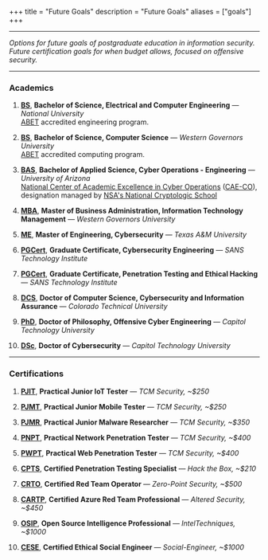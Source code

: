 +++
title = "Future Goals"
description = "Future Goals"
aliases = ["goals"]
+++

---

*Options for future goals of postgraduate education in information security. Future certification goals for when budget allows, focused on offensive security.*

---

### Academics

1. [**BS**](https://www.nu.edu/degrees/engineering-data-and-computer-sciences/programs/bachelor-of-science-electrical-computer-engineering/), **Bachelor of Science, Electrical and Computer Engineering** — *National University* \
 [ABET](https://www.abet.org/accreditation/) accredited engineering program.

2. [**BS**](https://www.wgu.edu/online-it-degrees/computer-science.html), **Bachelor of Science, Computer Science** — *Western Governors University* \
 [ABET](https://www.abet.org/accreditation/) accredited computing program.

3. [**BAS**](https://online.arizona.edu/programs/undergraduate/online-bachelor-applied-science-cyber-operations-applied-science-bas), **Bachelor of Applied Science, Cyber Operations - Engineering** — *University of Arizona* \
 [National Center of Academic Excellence in Cyber Operations](https://online.arizona.edu/news/arizona-online-cyber-ops-program-earns-exclusive-nsa-designation) ([CAE-CO](https://caecommunity.org/about-us/what-cae-cybersecurity)), designation managed by [NSA's National Cryptologic School](https://www.nsa.gov/Academics/Centers-of-Academic-Excellence/)

4. [**MBA**](https://www.wgu.edu/online-business-degrees/mba-masters-business-administration-it-management-program.html), **Master of Business Administration, Information Technology Management** — *Western Governors University*

5. [**ME**](https://engineering.tamu.edu/mtde/academics/degrees/graduate/mse-cybersecurity/index.html), **Master of Engineering, Cybersecurity** — *Texas A&M University*

6. [**PGCert**](https://www.sans.edu/cyber-security-programs/graduate-certificate-engineering-core), **Graduate Certificate, Cybersecurity Engineering** — *SANS Technology Institute*

7. [**PGCert**](https://www.sans.edu/cyber-security-programs/graduate-certificate-penetration-testing), **Graduate Certificate, Penetration Testing and Ethical Hacking** — *SANS Technology Institute*

8. [**DCS**](https://www.coloradotech.edu/degrees/doctorates/computer-science/cybersecurity-information-assurance), **Doctor of Computer Science, Cybersecurity and Information Assurance** — *Colorado Technical University*

9. [**PhD**](https://www.captechu.edu/degrees-and-programs/doctoral-degrees/offensive-cyber-engineering-phd), **Doctor of Philosophy, Offensive Cyber Engineering** — *Capitol Technology University*

10. [**DSc**](https://www.captechu.edu/degrees-and-programs/doctoral-degrees/doctorate-in-cybersecurity), **Doctor of Cybersecurity** — *Capitol Technology University*

 ---

### Certifications

1. [**PJIT**](https://certifications.tcm-sec.com/pjit/), **Practical Junior IoT Tester** — *TCM Security, ~$250*

2. [**PJMT**](https://certifications.tcm-sec.com/pjmt/), **Practical Junior Mobile Tester** — *TCM Security, ~$250*

3. [**PJMR**](https://certifications.tcm-sec.com/pjmt/), **Practical Junior Malware Researcher** — *TCM Security, ~$350*

4. [**PNPT**](https://certifications.tcm-sec.com/pnpt/), **Practical Network Penetration Tester** — *TCM Security, ~$400*

5. [**PWPT**](https://certifications.tcm-sec.com/pwpt/), **Practical Web Penetration Tester** — *TCM Security, ~$400*

6. [**CPTS**](https://academy.hackthebox.com/preview/certifications/htb-certified-penetration-testing-specialist), **Certified Penetration Testing Specialist** — *Hack the Box, ~$210*

7. [**CRTO**](https://training.zeropointsecurity.co.uk/courses/red-team-ops), **Certified Red Team Operator** — *Zero-Point Security, ~$500*

8. [**CARTP**](https://www.alteredsecurity.com/azureadlab), **Certified Azure Red Team Professional** — *Altered Security, ~$450*

9. [**OSIP**](https://www.inteltechniques.net/), **Open Source Intelligence Professional** — *IntelTechniques, ~$1000*

10. [**CESE**](https://www.social-engineer.com/product/certified-ethical-social-engineer-certification/), **Certified Ethical Social Engineer** — *Social-Engineer, ~$1000*